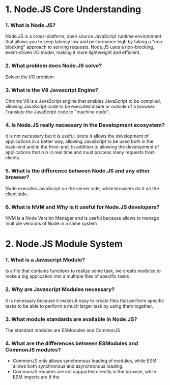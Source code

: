 # 1. Node.JS Core Understanding

### 1. What is Node.JS?
Node.JS is a cross-platform, open source JavaScript runtime environment that allows you to keep latency low and 
performance high by taking a "non-blocking" approach to serving requests. Node.JS uses a non-blocking, 
event-driven I/O model, making it more lightweight and efficient.

### 2. What problem does Node.JS solve?
Solved the I/O problem 

### 3. What is the V8 Javascript Engine?
Chrome V8 is a JavaScript engine that enables JavaScript to be compiled, allowing JavaScript code to be 
executed inside or outside of a browser. Translate the JavaScript code to "machine code".

### 4. Is Node.JS really necessary in the Development ecosystem?
It is not necessary but it is useful, since it allows the development of applications in a better way, 
allowing JavaScript to be used both in the back-end and in the front-end. In addition to allowing the development 
of applications that run in real time and must process many requests from clients.

### 5. What is the difference between Node.JS and any other browser?
Node executes JavaScript on the server side, while browsers do it on the client side.

### 6. What is NVM and Why is it useful for Node.JS developers?
NVM is a Node Version Manager and is useful because allows to manage multiple versions of Node in a same system


# 2. Node.JS Module System

### 1. What is a Javascript Module?
Is a file that contains functions to realize some task, we create modules to make a 
big application into a multiple files of specific tasks

### 2. Why are Javascript Modules necessary?
It is necessary because it makes it easy to create files that perform specific tasks 
to be able to perform a much larger task by using them together.

### 3. What module standards are available in Node.JS?
The standard modules are ESModules and CommonJS

### 4. What are the differences between ESModules and CommonJS modules?
* CommonJS only allows synchronous loading of modules, while ESM allows both synchronous and asynchronous loading.
* CommonJS requires are not supported directly in the browser, while ESM imports are if the <script type="module"> attribute is indicated in the scripts that use them.
* CommonJS doesn't allow you to load a module directly from a URL or CDN, while with ESM you can do it seamlessly and it works directly from a browser.

### 5. Which types of modules exist in Node.JS?
Node.js includes three types of modules:

* Core Modules
* Local Modules
* Third Party Modules
  
# 3. Node.JS Module System - Practice
* Project Link: https://github.com/OliverosA/Node.JS-Module-System
  
# 4. Client-Server Model - Learning Exercise
  
### 1. What is a Server?
It is a program or device that allows to provide a service to another program (client). The server is responsible for providing the data to the client  
  
### 2. Why is a Client?
Because it receives information from someone else (server) and uses this information in the way it needs

### 3. Is a server just another physical computer?
No, it can be a device made up of many components (machine) or it can also be an application that runs inside a local machine.
  
  * Why do we refer to a certain class of applications as Servers?
  Because they allow to provide information to other applications
  
  * What is the difference?
  A physical server can be a machine that receives requests from many different applications (clients) locally or on the network (internet). While   a software-based server is a program that offers a special service that can be used locally or across a network by other programs called           clients.
  
### 4. Is there any similarity between human communication and the client-server model?
Yes, because in human communication both sides (speaker and listener) must communicate under the same language or under the same communication rules in order to understand and interact with each other.
  
### 5. Is the client-server model applicable only to the Web?
No, because this model can also be used locally on a single machine or through an internal network between machines.
  
  * Can you mention any other example of this model outside the Web?
  A print server is a server that connects a printer within a network, so that any computer can access this printer and print any document.
  
  
